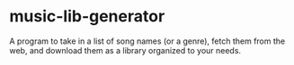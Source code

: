 # music-lib-generator
A program to take in a list of song names (or a genre), fetch them from the web, and download them as a library organized to your needs.
